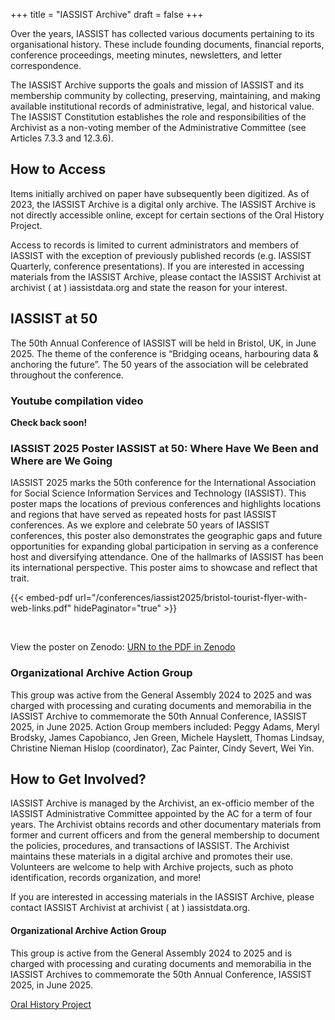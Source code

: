 +++
title = "IASSIST Archive"
draft = false
+++

Over the years, IASSIST has collected various documents pertaining to its organisational history. These include founding documents, financial reports, conference proceedings, meeting minutes, newsletters, and letter correspondence. 

The IASSIST Archive supports the goals and mission of IASSIST and its membership community by collecting, preserving, maintaining, and making available institutional records of administrative, legal, and historical value. The IASSIST Constitution establishes the role and responsibilities of the Archivist as a non-voting member of the Administrative Committee (see Articles 7.3.3 and 12.3.6).

## How to Access

Items initially archived on paper have subsequently been digitized. As of 2023, the IASSIST Archive is a digital only archive. The IASSIST Archive is not directly accessible online, except for certain sections of the Oral History Project.

Access to records is limited to current administrators and members of IASSIST with the exception of previously published records (e.g. IASSIST Quarterly, conference presentations). If you are interested in accessing materials from the IASSIST Archive, please contact the IASSIST Archivist at archivist ( at ) iassistdata.org and state the reason for your interest.

## IASSIST at 50

The 50th Annual Conference of IASSIST will be held in Bristol, UK, in June 2025. The theme of the conference is “Bridging oceans, harbouring data & anchoring the future”. The 50 years of the association will be celebrated throughout the conference. 

<!--
### IASSIST at 50 feed

Description fo the feed (here just an example of an embedded video).
-->

### Youtube compilation video

**Check back soon!**

### IASSIST 2025 Poster IASSIST at 50: Where Have We Been and Where are We Going

IASSIST 2025 marks the 50th conference for the International Association for Social Science Information Services and Technology (IASSIST). This poster maps the locations of previous conferences and highlights locations and regions that have served as repeated hosts for past IASSIST conferences. As we explore and celebrate 50 years of IASSIST conferences, this poster also demonstrates the geographic gaps and future opportunities for expanding global participation in serving as a conference host and diversifying attendance. One of the hallmarks of IASSIST has been its international perspective. This poster aims to showcase and reflect that trait.

{{< embed-pdf url="/conferences/iassist2025/bristol-tourist-flyer-with-web-links.pdf" hidePaginator="true" >}}

<br />

View the poster on Zenodo: [URN to the PDF in Zenodo <span class="fas fa-external-link-alt"></span>]()



### Organizational Archive Action Group

This group was active from the General Assembly 2024 to 2025 and was charged with processing and curating documents and memorabilia in the IASSIST Archive to commemorate the 50th Annual Conference, IASSIST 2025, in June 2025. Action Group members included: Peggy Adams, Meryl Brodsky, James Capobianco, Jen Green, Michele Hayslett, Thomas Lindsay, Christine Nieman Hislop (coordinator), Zac Painter, Cindy Severt, Wei Yin. 

## How to Get Involved?

IASSIST Archive is managed by the Archivist, an ex-officio member of the IASSIST Administrative Committee appointed by the AC for a term of four years. The Archivist obtains records and other documentary materials from former and current officers and from the general membership to document the policies, procedures, and transactions of IASSIST. The Archivist maintains these materials in a digital archive and promotes their use. Volunteers are welcome to help with Archive projects, such as photo identification, records organization, and more!

If you are interested in accessing materials in the IASSIST Archive, please contact IASSIST Archivist at archivist ( at ) iassistdata.org. 

#### Organizational Archive Action Group

This group is active from the General Assembly 2024 to 2025 and is charged with processing and curating documents and memorabilia in the IASSIST Archives to commemorate the 50th Annual Conference, IASSIST 2025, in June 2025.

<!--

- how to access the archive – I can write this up. It’s mostly by contacting archivist@iassistdata.org and I want to add the GoogleDrive links to the Oral History Interviews once ready
- who to contact – archivist@iassistdata.org
- IASSIST at 50 feed (linked from on embedded on the page) – Embedded Youtube compilation video, perhaps also linking to the poster which will be uploaded to Zenodo
- Any visual elements needed? – Other than the embedded video, I don’t think so
- one page or pages? If pages, a special navigation may be needed which needs more work – One page for now

-->

[Oral History Project](/community/archive/oral-history-project/)

<br />
